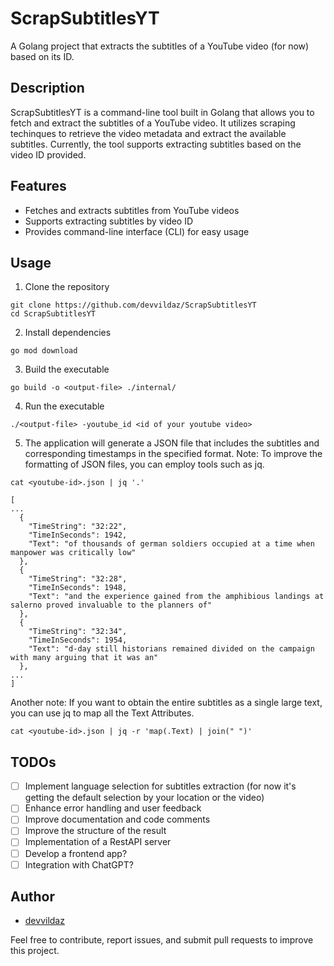 # ScrapSubtitlesYT

A Golang project that extracts the subtitles of a YouTube video (for now) based on its ID.

## Description

ScrapSubtitlesYT is a command-line tool built in Golang that allows you to fetch and extract the subtitles of a YouTube video. It utilizes scraping techinques to retrieve the video metadata and extract the available subtitles. Currently, the tool supports extracting subtitles based on the video ID provided.

## Features

- Fetches and extracts subtitles from YouTube videos
- Supports extracting subtitles by video ID
- Provides command-line interface (CLI) for easy usage

## Usage
1. Clone the repository
```
git clone https://github.com/devvildaz/ScrapSubtitlesYT
cd ScrapSubtitlesYT
```
2. Install dependencies
```
go mod download
```
3. Build the executable
```
go build -o <output-file> ./internal/
```
4. Run the executable
```
./<output-file> -youtube_id <id of your youtube video>
```
5. The application will generate a JSON file that includes the subtitles and corresponding timestamps in the specified format.
Note: To improve the formatting of JSON files, you can employ tools such as jq.
```
cat <youtube-id>.json | jq '.'

[
...
  {
    "TimeString": "32:22",
    "TimeInSeconds": 1942,
    "Text": "of thousands of german soldiers occupied at a time when manpower was critically low"
  },
  {
    "TimeString": "32:28",
    "TimeInSeconds": 1948,
    "Text": "and the experience gained from the amphibious landings at salerno proved invaluable to the planners of"
  },
  {
    "TimeString": "32:34",
    "TimeInSeconds": 1954,
    "Text": "d-day still historians remained divided on the campaign with many arguing that it was an"
  },
...
]
```
Another note: If you want to obtain the entire subtitles as a single large text, you can use jq to map all the Text Attributes.
```
cat <youtube-id>.json | jq -r 'map(.Text) | join(" ")'
```
## TODOs

- [ ] Implement language selection for subtitles extraction (for now it's getting the default selection by your location or the video)
- [ ] Enhance error handling and user feedback
- [ ] Improve documentation and code comments
- [ ] Improve the structure of the result
- [ ] Implementation of a RestAPI server
- [ ] Develop a frontend app?
- [ ] Integration with ChatGPT?

## Author

- [devvildaz](https://github.com/devvildaz)

Feel free to contribute, report issues, and submit pull requests to improve this project.
